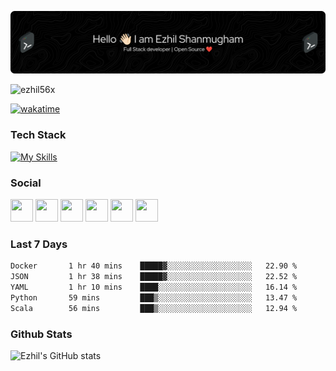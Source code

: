 ![Header](./header.png)

<p align="left"> <img src="https://komarev.com/ghpvc/?username=ezhil56x&label=Profile%20views&color=0e75b6&style=flat" alt="ezhil56x" /> </p>

[![wakatime](https://wakatime.com/badge/user/e780b5d2-6a76-4fde-a594-4ff159327ad3.svg)](https://wakatime.com/@e780b5d2-6a76-4fde-a594-4ff159327ad3)

### Tech Stack

[![My Skills](https://skillicons.dev/icons?i=c,cpp,py,java,kotlin,js,php,html,css,bootstrap,react,ts,nextjs,jquery,flask,nodejs,express,mysql,postgres,mongodb,docker,aws,firebase,vercel,cloudflare,jenkins,nginx,figma&theme=dark&perline=15)](https://skillicons.dev)

### Social

<p align="left">
	<a href="https://discord.com/users/ezhil56x" target="_blank" rel="noreferrer"
		><img
			src="https://skillicons.dev/icons?i=discord&theme=dark"
			width="36"
			height="36"
	/></a>
	<a href="https://www.github.com/ezhil56x" target="_blank" rel="noreferrer"
		><img
			src="https://skillicons.dev/icons?i=github&theme=dark"
			width="36"
			height="36"
	/></a>
	<a href="https://git.selfmade.ninja/ezhil930" target="_blank" rel="noreferrer"
		><img
			src="https://skillicons.dev/icons?i=git&theme=dark"
			width="36"
			height="36"
	/></a>
	<a href="http://www.instagram.com/ezhil56x" target="_blank" rel="noreferrer"
		><img
			src="https://skillicons.dev/icons?i=instagram&theme=dark"
			width="36"
			height="36"
	/></a>
	<a
		href="https://www.linkedin.com/in/ezhilshanmugham"
		target="_blank"
		rel="noreferrer"
		><img
			src="https://skillicons.dev/icons?i=linkedin&theme=dark"
			width="36"
			height="36"
	/></a>
	<a href="https://www.twitter.com/ezhil56x" target="_blank" rel="noreferrer"
		><img
			src="https://skillicons.dev/icons?i=twitter&theme=dark"
			width="36"
			height="36"
	/></a>
</p>

### Last 7 Days

<!--START_SECTION:waka-->

```txt
Docker       1 hr 40 mins    █████▓░░░░░░░░░░░░░░░░░░░   22.90 %
JSON         1 hr 38 mins    █████▓░░░░░░░░░░░░░░░░░░░   22.52 %
YAML         1 hr 10 mins    ████░░░░░░░░░░░░░░░░░░░░░   16.14 %
Python       59 mins         ███▒░░░░░░░░░░░░░░░░░░░░░   13.47 %
Scala        56 mins         ███▒░░░░░░░░░░░░░░░░░░░░░   12.94 %
```

<!--END_SECTION:waka-->

### Github Stats

![Ezhil's GitHub stats](https://github-readme-stats.vercel.app/api?username=ezhil56x&theme=dark&show_icons=true)
